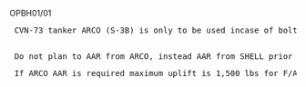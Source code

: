 

OPBH01/01 <br>
<pre> CVN-73 tanker ARCO (S-3B) is only to be used incase of bolters.<br>
<pre> Do not plan to AAR from ARCO, instead AAR from SHELL prior to contacting mother. 
<pre> If ARCO AAR is required maximum uplift is 1,500 lbs for F/A-18C and 2,000 for F-14B.

<br>
<br>
<br>
